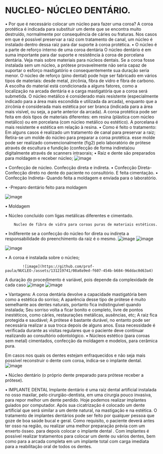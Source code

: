 # NUCLEO-                    NÚCLEO DENTÁRIO.

•	Por que é necessário colocar um núcleo para fazer uma coroa?
A coroa protética é indicada para substituir um dente que se encontra muito destruído, normalmente por consequência de cáries ou fraturas. Nos casos em que é possível preservar a raiz com tratamento de canal, um núcleo é instalado dentro dessa raiz para dar suporte à coroa protética.
•	O núcleo é a parte de reforço interno de uma coroa dentária
O núcleo dentário é em suma importante para dar suporte e resistência à coroa de porcelana dentária. Veja mais sobre materiais para núcleos dentais. Se a coroa fosse instalada sem um núcleo, a prótese provavelmente não seria capaz de suportar o esforço mastigatório e consequentemente sua duração seria menor.
O núcleo de reforço (pino dental) pode hoje ser fabricado em vários tipos de materiais: desde metal, zircônia, fibra de vidro e fibra de carbono.
A escolha do material está condicionada a alguns fatores, como a localização na arcada dentária e a carga mastigatória que a coroa será submetida.
O núcleo metálico é considerado mais resistente (especialmente indicado para a área mais escondida e utilizada da arcada), enquanto que a zircônia é considerada mais estética por ser branca (indicada para a área mais visível, ou seja, a parte anterior da arcada).
A coroa protética pode ser feita em dois tipos de materiais diferentes: em resina (plástica com núcleo metálico) ou em porcelana (com núcleo metálico ou estético). A porcelana é mais resistente e estética em relação à resina.
•	Como é feito o tratamento:
Em alguns casos é realizado um tratamento de canal para preservar a raiz; Retira-se um molde do núcleo para preparar a coroa protética. esse molde pode ser realizado convencionalmente (fig2) pelo laboratório de prótese através de escultura e fundição (confecção de forma indireta)ou digitalmente através de scanners intraorais;
•	Raiz e dente são preparados para moldagem e receber núcleo; 
![image](https://github.com/prof-paula/NUCLEO-/assets/131219741/2e13f4cb-af40-4973-b6c4-c8d0d7567256)


•	Confecção de núcleo.
Confecção direta e indireta.
•	Confecção Direta- Confecção direto no dente do paciente no consultório. E feita cimentação.
•	Confecção Indireta- Quando feita a moldagem e enviada para o laboratório.

•	-Preparo dentário feito para moldagem   

![image](https://github.com/prof-paula/NUCLEO-/assets/131219741/7c8c5823-9036-49a4-9b42-9ce38cf72023)


•	Moldagem
   
•	Núcleo concluído com ligas metálicas diferentes e cimentado. 
 
        Nucleo de fibra de vidra para coroas puras de materiais estéticos.    

•	Indiferente se a confecção do núcleo for direta ou indireta a responsabilidade do preenchimento da raiz é o mesmo.
![image](https://github.com/prof-paula/NUCLEO-/assets/131219741/70b43cb9-899f-48d0-a3e4-f024d418c5a7) 
![image](https://github.com/prof-paula/NUCLEO-/assets/131219741/48d76059-128f-4060-81f2-09fa1fa17e04)
 
![image](https://github.com/prof-paula/NUCLEO-/assets/131219741/3b46218d-9654-46ec-85ee-028ffe54c6ad)

•	A coroa é instalada sobre o núcleo;


            ![image](https://github.com/prof-paula/NUCLEO-/assets/131219741/08a0a9ed-f607-454b-b684-96ddac0d63a4)
                                                                
    

A duração do procedimento é variável, pois depende da complexidade de cada caso
![image](https://github.com/prof-paula/NUCLEO-/assets/131219741/603e2dbb-cb59-4fa3-9a7f-7d1b7612c227)
![image](https://github.com/prof-paula/NUCLEO-/assets/131219741/445df403-fa32-4fa6-8987-e10507dfcb3e)


•	Vantagens:
A coroa dentária devolve a capacidade mastigatória bem como a estética do sorriso;
A aparência desse tipo de prótese é muito semelhante aos dentes naturais, portanto fica indistinguível quando instalada;
Seu sorriso volta a ficar bonito e completo, livre de pontos inestéticos, como cáries, restaurações metálicas, ausências, etc;
A raiz fica protegida e saudável;
A prótese é bastante durável, no entanto pode ser necessária realizar a sua troca depois de alguns anos. Essa necessidade é verificada durante as visitas regulares que o paciente deve continuar realizando ao consultório odontológico.
•	Núcleos estético (para coroas sem metal) cimentados, confecção da moldagem e modelos, para cerâmica pura.
 
Em casos nos quais os dentes estejam enfraquecidos e não seja mais possível reconstruir o dente com coroa, indica-se o implante dental.
 ![image](https://github.com/prof-paula/NUCLEO-/assets/131219741/d6e2e9b3-acde-4c44-af55-c4610a8f0adf)


•	Núcleo dentário (o próprio dente preparado para prótese receber a prótese).


 

  


•	IMPLANTE DENTAL
Implante dentário é uma raiz dental artificial instalada no osso maxilar, pelo cirurgião-dentista, em uma cirurgia pouco invasiva, para repor melhor um dente perdido. Hoje podemos realizar implantes guiados por computador. Após sua cicatrização é colocado um dente artificial que será similar a um dente natural, na mastigação e na estética. O tratamento de implantes dentários pode ser feito por qualquer pessoa que goze de boa saúde bucal e geral.
Como requisito, o paciente deverá antes ter osso na região, ou realizar uma melhor preparação prévia com um enxerto ósseo. para depois colocar o implante dental . Com implantes é possível realizar tratamentos para colocar  um dente ou vários dentes, bem como para a arcada completa em um implante total com carga imediata para a reabilitação oral de todos os dentes.
 
 
